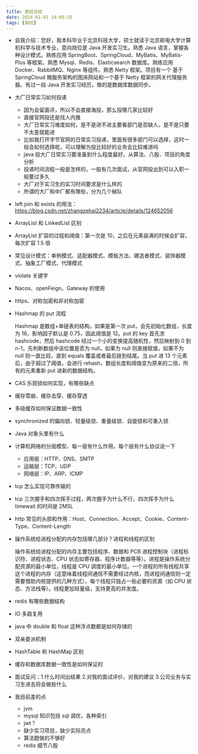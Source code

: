 ```yaml
---
title: 面经总结
date: 2024-01-01 14:05:55
tags: [面经]
---
```


- 自我介绍：您好，我本科毕业于北京科技大学，硕士就读于北京邮电大学计算机科学与技术专业，意向岗位是 Java 开发实习生。熟悉 Java 语言，掌握各种设计模式。熟练应用 SpringBoot、SpringCloud、MyBatis、MyBatis-Plus 等框架。熟悉 Mysql、Redis、Elasticsearch 数据库。熟练应用 Docker、RabbitMQ、Nginx 等组件。熟悉 Netty 框架。项目有一个 基于 SpringCloud 微服务架构的图床网站和一个基于 Netty 框架的网关代理服务器。有过一段 Java 开发实习经历，做的是数据库数据同步。
- 大厂日常实习如何投递
  - 因为会留面评，所以不会直接海投，那么投哪几家比较好
  - 直接官网投还是找人内推
  - 大厂日常实习难度如何，是不是进不进主要看部门是否缺人，是不是只要不太差就能进
  - 比如我打开字节官网的日常实习投递，里面有很多部门可以选择，这时一般会如何选择呢，可以理解为投比较好的业务会比较难进吗
  - java 投大厂日常实习要准备到什么程度最好。从算法、八股、项目的角度分析
  - 投递时间流程一般是怎样的，一般有几次面试，从官网投出到可以入职一般要过多久
  - 大厂对于实习生的实习时间要求是什么样的
  - 所谓的大厂和中厂都有哪些，分为几个梯队
- left join 和 exists 的用法：https://blog.csdn.net/zhangzehai2234/article/details/124652056
- ArrayList 和 LinkedList 区别
- ArrayList 扩容的过程和阈值：第一次是 10，之后在元素装满的时候会扩容，每次扩容 1.5 倍
- 常见设计模式：单例模式、适配器模式、模板方法、建造者模式、装饰器模式、抽象工厂模式、代理模式
- violate 关键字
- Nacos、openFeign、Gateway 的使用
- https、对称加密和非对称加密
- Hashmap 的 put 流程

  Hashmap 是数组+单链表的结构，如果是第一次 put，会先初始化数组，长度为 16，影响因子默认是 0.75，因此阈值是 12。put 的 key 首先求 hashcode，然后 hashcode 经过一个小的变换提高随机性，然后映射到 0 到 n-1，先判断数组中该位置是否为 null，如果为 null 则直接赋值，如果不为 null 则一直比较，直到 equals 覆盖或者最后链到结尾。当 put 进 13 个元素后，由于超过了阈值，会进行 rehash，数组长度和阈值变为原来的二倍，所有的元素重新 put 进新的数据结构。

- CAS 乐观锁如何实现，有哪些缺点
- 缓存雪崩、缓存击穿、缓存穿透
- 多级缓存如何保证数据一致性
- synchronized 的偏向锁、轻量级锁、重量级锁、自旋锁和可重入锁
- Java 对象头里有什么
- 计算机网络的分层模型、每一层有什么作用，每个层有什么协议说一下
  - 应用层：HTTP、DNS、SMTP
  - 运输层：TCP、UDP
  - 网络层：IP、ARP、ICMP
- tcp 怎么实现可靠传输的
- tcp 三次握手和四次挥手过程，两次握手为什么不行，四次挥手为什么 timewait 的时间是 2MSL
- http 常见的头部和作用：Host、Connection、Accept、Cookie、Content-Type、Content-Length
- 操作系统给进程分配的内存包括哪几部分？进程和线程的区别

  操作系统给进程分配的内存主要包括程序、数据和 PCB 进程控制块（进程标识符、进程状态、CPU 状态如寄存器、程序计数器等等）。进程是操作系统分配资源的最小单位，线程是 CPU 调度的最小单位。一个进程的所有线程共享这个进程的内存（这意味着线程间通信不需要经过内核，而进程间通信则一定需要借助内核提供的几种方式），每个线程只独占一些必要的资源（如 CPU 状态、方法栈等）。线程更加轻量级，支持更高的并发度。

- redis 有哪些数据结构
- IO 多路复用
- java 中 double 和 float 这种浮点数都是如何存储的
- 双亲委派机制
- HashTable 和 HashMap 区别
- 缓存和数据库数据一致性是如何保证的
- 面试反问：1.什么时间出结果 2.对我的面试评价，对我的建议 3.公司业务与实习生进去将会做些什么
- 我目前差的点
  - jvm
  - mysql 知识包括 sql 调优，各种索引
  - jwt？
  - 缺少实习项目，缺少实际亮点
  - 算法题做的不够好
  - redis 细节八股
